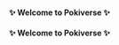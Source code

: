 #### <div align="center"> ✨ Welcome to Pokiverse ✨ </br>  
#### <div align="center"> ✨ Welcome to Pokiverse ✨ </br>  
